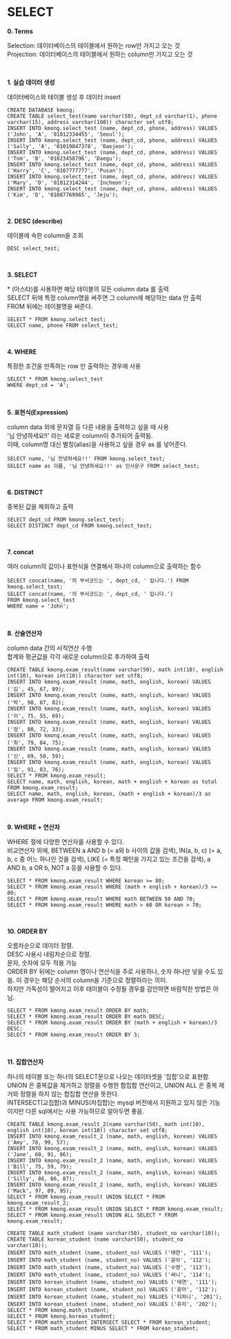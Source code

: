SELECT
=============

__0. Terms__  

  Selection: 데이터베이스의 테이블에서 원하는 row만 가지고 오는 것  
  Projection: 데이터베이스의 테이블에서 원하는 column만 가지고 오는 것  
  
<br/>

__1. 실습 데이터 생성__  
  
  데이터베이스와 테이블 생성 후 데이터 insert
  
  
```
CREATE DATABASE kmong;
CREATE TABLE select_test(name varchar(50), dept_cd varchar(1), phone varchar(15), address varchar(100)) character set utf8;
INSERT INTO kmong.select_test (name, dept_cd, phone, address) VALUES ('John', 'A', '01012334455', 'Seoul');
INSERT INTO kmong.select_test (name, dept_cd, phone, address) VALUES ('Sally', 'A', '01019847378', 'Daejeon');
INSERT INTO kmong.select_test (name, dept_cd, phone, address) VALUES ('Tom', 'B', '01023458796', 'Daegu');
INSERT INTO kmong.select_test (name, dept_cd, phone, address) VALUES ('Harry', 'C', '0107777777', 'Pusan');
INSERT INTO kmong.select_test (name, dept_cd, phone, address) VALUES ('Mary', 'D', '01012314244', 'Incheon');
INSERT INTO kmong.select_test (name, dept_cd, phone, address) VALUES ('Kim', 'D', '01087769965', 'Jeju');
```

<br/>

__2. DESC (describe)__

  테이블에 속한 column을 조회
  
```
DESC select_test;
```

<br/>

__3. SELECT__

  \* (아스타)를 사용하면 해당 테이블의 모든 column data 를 출력  
  SELECT 뒤에 특정 column명을 써주면 그 column에 해당하는 data 만 출력  
  FROM 뒤에는 테이블명을 써준다.
    
  
```
SELECT * FROM kmong.select_test;
SELECT name, phone FROM select_test;
```

<br/>

__4. WHERE__

  특정한 조건을 만족하는 row 만 출력하는 경우에 사용

```
SELECT * FROM kmong.select_test
WHERE dept_cd = 'A';
```

<br/>

__5. 표현식(Expression)__

  column data 외에 문자열 등 다른 내용을 출력하고 싶을 때 사용  
  '님 안녕하세요!!' 라는 새로운 column이 추가되어 출력됨.  
  이때, column명 대신 별칭(alias)을 사용하고 싶을 경우 as 를 넣어준다.
  
```
SELECT name, '님 안녕하세요!!' FROM kmong.select_test;
SELECT name as 이름, '님 안녕하세요!!' as 인사문구 FROM select_test;
```

<br/>

__6. DISTINCT__

  중복된 값을 제외하고 출력
  
```
SELECT dept_cd FROM kmong.select_test;
SELECT DISTINCT dept_cd FROM kmong.select_test;
```

<br/>

__7. concat__

  여러 column의 값이나 표현식을 연결해서 하나의 column으로 출력하는 함수
  
```
SELECT concat(name, '의 부서코드는 ', dept_cd, ' 입니다.') FROM kmong.select_test;
SELECT concat(name, '의 부서코드는 ', dept_cd, ' 입니다.') 
FROM kmong.select_test
WHERE name = 'John';
```

<br/>

__8. 산술연산자__

  column data 간의 사칙연산 수행  
  합계와 평균값을 각각 새로운 column으로 추가하여 출력

```
CREATE TABLE kmong.exam_result(name varchar(50), math int(10), english int(10), korean int(10)) character set utf8;
INSERT INTO kmong.exam_result (name, math, english, korean) VALUES ('김', 45, 67, 89);
INSERT INTO kmong.exam_result (name, math, english, korean) VALUES ('박', 98, 87, 82);
INSERT INTO kmong.exam_result (name, math, english, korean) VALUES ('이', 75, 55, 69);
INSERT INTO kmong.exam_result (name, math, english, korean) VALUES ('정', 80, 72, 33);
INSERT INTO kmong.exam_result (name, math, english, korean) VALUES ('최', 79, 84, 75);
INSERT INTO kmong.exam_result (name, math, english, korean) VALUES ('신', 69, 50, 59);
INSERT INTO kmong.exam_result (name, math, english, korean) VALUES ('임', 91, 83, 76);
SELECT * FROM kmong.exam_result;
SELECT name, math, english, korean, math + english + korean as total FROM kmong.exam_result;
SELECT name, math, english, korean, (math + english + korean)/3 as average FROM kmong.exam_result;
```

<br/>

__9. WHERE + 연산자__

  WHERE 절에 다양한 연산자를 사용할 수 있다.  
  비교연산자 외에, BETWEEN a AND b (= a와 b 사이의 값을 검색), IN(a, b, c) (= a, b, c 중 어느 하나인 것을 검색), LIKE (= 특정 패턴을 가지고 있는 조건을 검색), a AND b, a OR b, NOT a 등을 사용할 수 있다.

```
SELECT * FROM kmong.exam_result WHERE korean >= 80;
SELECT * FROM kmong.exam_result WHERE (math + english + korean)/3 >= 80;
SELECT * FROM kmong.exam_result WHERE math BETWEEN 50 AND 70;
SELECT * FROM kmong.exam_result WHERE math > 60 OR korean > 70;
```

<br/>

__10. ORDER BY__

  오름차순으로 데이터 정렬.  
  DESC 사용시 내림차순으로 정렬.  
  문자, 숫자에 모두 적용 가능  
  ORDER BY 뒤에는 column 명이나 연산식을 주로 사용하나, 숫자 하나만 넣을 수도 있음. 이 경우는 해당 순서의 column을 기준으로 정렬하라는 의미.  
  하지만 가독성이 떨어지고 이후 테이블이 수정될 경우를 감안하면 바람직한 방법은 아님.
  
```
SELECT * FROM kmong.exam_result ORDER BY math;
SELECT * FROM kmong.exam_result ORDER BY math DESC;
SELECT * FROM kmong.exam_result ORDER BY (math + english + korean)/3 DESC;
SELECT * FROM kmong.exam_result ORDER BY 3;
```

<br/>

__11. 집합연산자__

  하나의 테이블 또는 하나의 SELECT문으로 나오는 데이터셋을 '집합'으로 표현함.  
  UNION 은 중복값을 제거하고 정렬을 수행한 합집합 연산이고, UNION ALL 은 중복 제거와 정렬을 하지 않는 합집합 연산을 뜻한다.  
  INTERSECT(교집합)과 MINUS(차집합)는 mysql 버전에서 지원하고 있지 않은 기능이지만 다른 sql에서는 사용 가능하므로 알아두면 좋음.
  
```
CREATE TABLE kmong.exam_result_2(name varchar(50), math int(10), english int(10), korean int(10)) character set utf8;
INSERT INTO kmong.exam_result_2 (name, math, english, korean) VALUES ('Amy', 78, 99, 57);
INSERT INTO kmong.exam_result_2 (name, math, english, korean) VALUES ('Jane', 60, 91, 86);
INSERT INTO kmong.exam_result_2 (name, math, english, korean) VALUES ('Bill', 75, 59, 79);
INSERT INTO kmong.exam_result_2 (name, math, english, korean) VALUES ('Silly', 86, 66, 87);
INSERT INTO kmong.exam_result_2 (name, math, english, korean) VALUES ('Mack', 97, 89, 95);
SELECT * FROM kmong.exam_result UNION SELECT * FROM kmong.exam_result_2;
SELECT * FROM kmong.exam_result UNION SELECT * FROM kmong.exam_result;
SELECT * FROM kmong.exam_result UNION ALL SELECT * FROM kmong.exam_result;
```
```
CREATE TABLE math_student (name varchar(50), student_no varchar(10));
CREATE TABLE korean_student (name varchar(50), student_no varchar(10));
INSERT INTO math_student (name, student_no) VALUES ('태연', '111');
INSERT INTO math_student (name, student_no) VALUES ('윤아', '112');
INSERT INTO math_student (name, student_no) VALUES ('수영', '113');
INSERT INTO math_student (name, student_no) VALUES ('써니', '114');
INSERT INTO korean_student (name, student_no) VALUES ('태연', '111');
INSERT INTO korean_student (name, student_no) VALUES ('윤아', '112');
INSERT INTO korean_student (name, student_no) VALUES ('티파니', '201');
INSERT INTO korean_student (name, student_no) VALUES ('유리', '202');
SELECT * FROM kmong.math_student;
SELECT * FROM kmong.korean_student;
SELECT * FROM math_student INTERSECT SELECT * FROM korean_student;
SELECT * FROM math_student MINUS SELECT * FROM korean_student;
```
